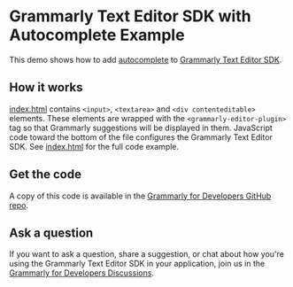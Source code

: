 # Grammarly Text Editor SDK with Autocomplete Example

This demo shows how to add [autocomplete](https://developer.grammarly.com/docs/api/editor-sdk/editorconfig#autocomplete) to  [Grammarly Text Editor SDK](https://developer.grammarly.com/).

## How it works

[index.html](./public/index.html) contains `<input>`, `<textarea>` and `<div contenteditable>` elements. These elements are wrapped with the `<grammarly-editor-plugin>` tag so that Grammarly suggestions will be displayed in them. JavaScript code toward the bottom of the file configures the Grammarly Text Editor SDK. See [index.html](./public/index.html) for the full code example.

## Get the code

A copy of this code is available in the [Grammarly for Developers GitHub repo](https://github.com/grammarly/grammarly-for-developers/tree/main/examples/editor-sdk-autocomplete).

## Ask a question

If you want to ask a question, share a suggestion, or chat about how you're using the Grammarly Text Editor SDK in your application, join us in the [Grammarly for Developers Discussions](https://github.com/grammarly/grammarly-for-developers/discussions).
